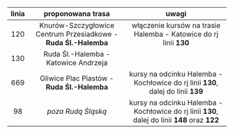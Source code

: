 | linia | proponowana trasa | uwagi |
|:-----:|:-----:|:----------:|
| 120   | Knurów-Szczygłowice Centrum Przesiadkowe - **Ruda Śl.-Halemba** | włączenie kursów na trasie Halemba - Katowice do rj linii **130** |
| 130   | Ruda Śl.-Halemba - Katowice Andrzeja |  |
| 669   | Gliwice Plac Piastów - **Ruda Śl.-Halemba** | kursy na odcinku Halemba - Kochłowice do rj linii **130**, dalej do linii **139** |
| 98    | *poza Rudą Śląską* | kursy na odcinku Halemba - Kochłowice do rj linii **130**, dalej do linii **148** oraz **122** |
